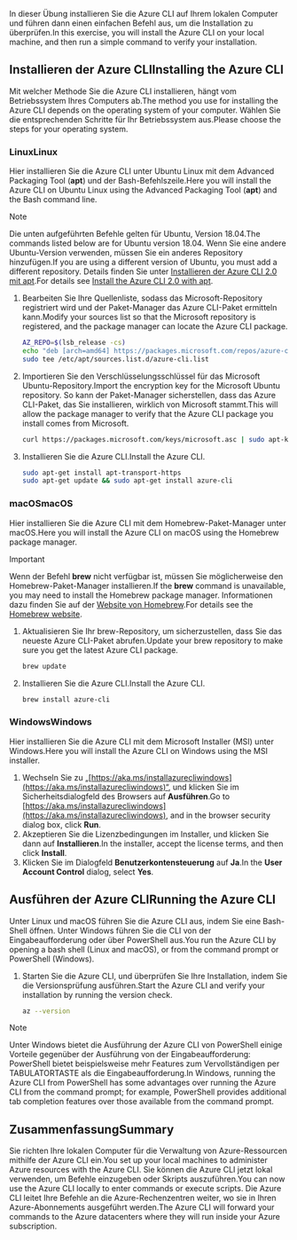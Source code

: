 
<span data-ttu-id="bb61b-101">In dieser Übung installieren Sie die Azure CLI auf Ihrem lokalen Computer und führen dann einen einfachen Befehl aus, um die Installation zu überprüfen.</span><span class="sxs-lookup"><span data-stu-id="bb61b-101">In this exercise, you will install the Azure CLI on your local machine, and then run a simple command to verify your installation.</span></span> 

## <a name="installing-the-azure-cli"></a><span data-ttu-id="bb61b-102">Installieren der Azure CLI</span><span class="sxs-lookup"><span data-stu-id="bb61b-102">Installing the Azure CLI</span></span>
<span data-ttu-id="bb61b-103">Mit welcher Methode Sie die Azure CLI installieren, hängt vom Betriebssystem Ihres Computers ab.</span><span class="sxs-lookup"><span data-stu-id="bb61b-103">The method you use for installing the Azure CLI depends on the operating system of your computer.</span></span> <span data-ttu-id="bb61b-104">Wählen Sie die entsprechenden Schritte für Ihr Betriebssystem aus.</span><span class="sxs-lookup"><span data-stu-id="bb61b-104">Please choose the steps for your operating system.</span></span>

### <a name="linux"></a><span data-ttu-id="bb61b-105">Linux</span><span class="sxs-lookup"><span data-stu-id="bb61b-105">Linux</span></span>
<span data-ttu-id="bb61b-106">Hier installieren Sie die Azure CLI unter Ubuntu Linux mit dem Advanced Packaging Tool (**apt**) und der Bash-Befehlszeile.</span><span class="sxs-lookup"><span data-stu-id="bb61b-106">Here you will install the Azure CLI on Ubuntu Linux using the Advanced Packaging Tool (**apt**) and the Bash command line.</span></span>

> [!NOTE]
> <span data-ttu-id="bb61b-107">Die unten aufgeführten Befehle gelten für Ubuntu, Version 18.04.</span><span class="sxs-lookup"><span data-stu-id="bb61b-107">The commands listed below are for Ubuntu version 18.04.</span></span> <span data-ttu-id="bb61b-108">Wenn Sie eine andere Ubuntu-Version verwenden, müssen Sie ein anderes Repository hinzufügen.</span><span class="sxs-lookup"><span data-stu-id="bb61b-108">If you are using a different version of Ubuntu, you must add a different repository.</span></span> <span data-ttu-id="bb61b-109">Details finden Sie unter [Installieren der Azure CLI 2.0 mit apt](https://docs.microsoft.com/cli/azure/install-azure-cli-apt).</span><span class="sxs-lookup"><span data-stu-id="bb61b-109">For details see [Install the Azure CLI 2.0 with apt](https://docs.microsoft.com/cli/azure/install-azure-cli-apt).</span></span>

1. <span data-ttu-id="bb61b-110">Bearbeiten Sie Ihre Quellenliste, sodass das Microsoft-Repository registriert wird und der Paket-Manager das Azure CLI-Paket ermitteln kann.</span><span class="sxs-lookup"><span data-stu-id="bb61b-110">Modify your sources list so that the Microsoft repository is registered, and the package manager can locate the Azure CLI package.</span></span>

    ```bash
    AZ_REPO=$(lsb_release -cs)
    echo "deb [arch=amd64] https://packages.microsoft.com/repos/azure-cli/ $AZ_REPO main" | \
    sudo tee /etc/apt/sources.list.d/azure-cli.list
    ```
1. <span data-ttu-id="bb61b-111">Importieren Sie den Verschlüsselungsschlüssel für das Microsoft Ubuntu-Repository.</span><span class="sxs-lookup"><span data-stu-id="bb61b-111">Import the encryption key for the Microsoft Ubuntu repository.</span></span> <span data-ttu-id="bb61b-112">So kann der Paket-Manager sicherstellen, dass das Azure CLI-Paket, das Sie installieren, wirklich von Microsoft stammt.</span><span class="sxs-lookup"><span data-stu-id="bb61b-112">This will allow the package manager to verify that the Azure CLI package you install comes from Microsoft.</span></span>

    ```bash
    curl https://packages.microsoft.com/keys/microsoft.asc | sudo apt-key add -
    ```
1. <span data-ttu-id="bb61b-113">Installieren Sie die Azure CLI.</span><span class="sxs-lookup"><span data-stu-id="bb61b-113">Install the Azure CLI.</span></span>

    ```bash
    sudo apt-get install apt-transport-https
    sudo apt-get update && sudo apt-get install azure-cli
    ```

### <a name="macos"></a><span data-ttu-id="bb61b-114">macOS</span><span class="sxs-lookup"><span data-stu-id="bb61b-114">macOS</span></span>
<span data-ttu-id="bb61b-115">Hier installieren Sie die Azure CLI mit dem Homebrew-Paket-Manager unter macOS.</span><span class="sxs-lookup"><span data-stu-id="bb61b-115">Here you will install the Azure CLI on macOS using the Homebrew package manager.</span></span>

> [!IMPORTANT]
> <span data-ttu-id="bb61b-116">Wenn der Befehl **brew** nicht verfügbar ist, müssen Sie möglicherweise den Homebrew-Paket-Manager installieren.</span><span class="sxs-lookup"><span data-stu-id="bb61b-116">If the **brew** command is unavailable, you may need to install the Homebrew package manager.</span></span> <span data-ttu-id="bb61b-117">Informationen dazu finden Sie auf der [Website von Homebrew](https://brew.sh/).</span><span class="sxs-lookup"><span data-stu-id="bb61b-117">For details see the [Homebrew website](https://brew.sh/).</span></span>

1. <span data-ttu-id="bb61b-118">Aktualisieren Sie Ihr brew-Repository, um sicherzustellen, dass Sie das neueste Azure CLI-Paket abrufen.</span><span class="sxs-lookup"><span data-stu-id="bb61b-118">Update your brew repository to make sure you get the latest Azure CLI package.</span></span>

    ```bash
    brew update
    ```
1. <span data-ttu-id="bb61b-119">Installieren Sie die Azure CLI.</span><span class="sxs-lookup"><span data-stu-id="bb61b-119">Install the Azure CLI.</span></span>

    ```bash
    brew install azure-cli
    ```

### <a name="windows"></a><span data-ttu-id="bb61b-120">Windows</span><span class="sxs-lookup"><span data-stu-id="bb61b-120">Windows</span></span>
<span data-ttu-id="bb61b-121">Hier installieren Sie die Azure CLI mit dem Microsoft Installer (MSI) unter Windows.</span><span class="sxs-lookup"><span data-stu-id="bb61b-121">Here you will install the Azure CLI on Windows using the MSI installer.</span></span>

1. <span data-ttu-id="bb61b-122">Wechseln Sie zu „[https://aka.ms/installazurecliwindows](https://aka.ms/installazurecliwindows)“, und klicken Sie im Sicherheitsdialogfeld des Browsers auf **Ausführen**.</span><span class="sxs-lookup"><span data-stu-id="bb61b-122">Go to [https://aka.ms/installazurecliwindows](https://aka.ms/installazurecliwindows), and in the browser security dialog box, click **Run**.</span></span>
1. <span data-ttu-id="bb61b-123">Akzeptieren Sie die Lizenzbedingungen im Installer, und klicken Sie dann auf **Installieren**.</span><span class="sxs-lookup"><span data-stu-id="bb61b-123">In the installer, accept the license terms, and then click **Install**.</span></span>
1. <span data-ttu-id="bb61b-124">Klicken Sie im Dialogfeld **Benutzerkontensteuerung** auf **Ja**.</span><span class="sxs-lookup"><span data-stu-id="bb61b-124">In the **User Account Control** dialog, select **Yes**.</span></span>

## <a name="running-the-azure-cli"></a><span data-ttu-id="bb61b-125">Ausführen der Azure CLI</span><span class="sxs-lookup"><span data-stu-id="bb61b-125">Running the Azure CLI</span></span>
<span data-ttu-id="bb61b-126">Unter Linux und macOS führen Sie die Azure CLI aus, indem Sie eine Bash-Shell öffnen. Unter Windows führen Sie die CLI von der Eingabeaufforderung oder über PowerShell aus.</span><span class="sxs-lookup"><span data-stu-id="bb61b-126">You run the Azure CLI by opening a bash shell (Linux and macOS), or from the command prompt or PowerShell (Windows).</span></span>

1. <span data-ttu-id="bb61b-127">Starten Sie die Azure CLI, und überprüfen Sie Ihre Installation, indem Sie die Versionsprüfung ausführen.</span><span class="sxs-lookup"><span data-stu-id="bb61b-127">Start the Azure CLI and verify your installation by running the version check.</span></span>

    ```bash
    az --version
    ```

> [!NOTE]
> <span data-ttu-id="bb61b-128">Unter Windows bietet die Ausführung der Azure CLI von PowerShell einige Vorteile gegenüber der Ausführung von der Eingabeaufforderung: PowerShell bietet beispielsweise mehr Features zum Vervollständigen per TABULATORTASTE als die Eingabeaufforderung.</span><span class="sxs-lookup"><span data-stu-id="bb61b-128">In Windows, running the Azure CLI from PowerShell has some advantages over running the Azure CLI from the command prompt; for example, PowerShell provides additional tab completion features over those available from the command prompt.</span></span> 

## <a name="summary"></a><span data-ttu-id="bb61b-129">Zusammenfassung</span><span class="sxs-lookup"><span data-stu-id="bb61b-129">Summary</span></span>
<span data-ttu-id="bb61b-130">Sie richten Ihre lokalen Computer für die Verwaltung von Azure-Ressourcen mithilfe der Azure CLI ein.</span><span class="sxs-lookup"><span data-stu-id="bb61b-130">You set up your local machines to administer Azure resources with the Azure CLI.</span></span> <span data-ttu-id="bb61b-131">Sie können die Azure CLI jetzt lokal verwenden, um Befehle einzugeben oder Skripts auszuführen.</span><span class="sxs-lookup"><span data-stu-id="bb61b-131">You can now use the Azure CLI locally to enter commands or execute scripts.</span></span> <span data-ttu-id="bb61b-132">Die Azure CLI leitet Ihre Befehle an die Azure-Rechenzentren weiter, wo sie in Ihren Azure-Abonnements ausgeführt werden.</span><span class="sxs-lookup"><span data-stu-id="bb61b-132">The Azure CLI will forward your commands to the Azure datacenters where they will run inside your Azure subscription.</span></span>
